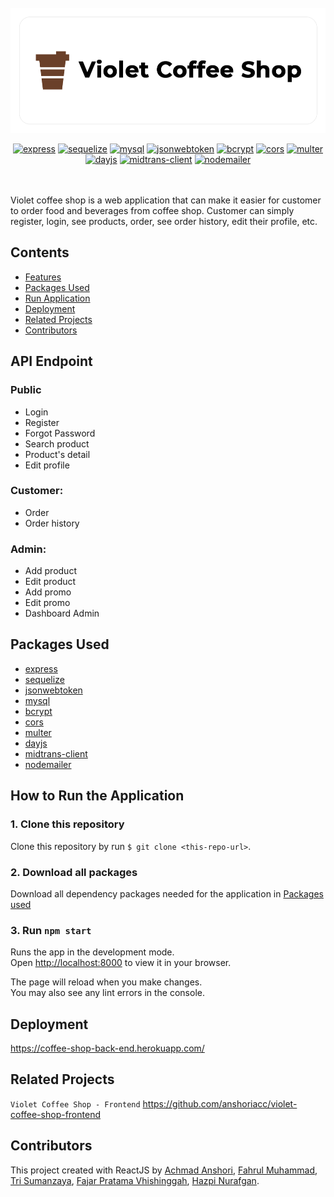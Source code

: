 <br/>

<div align="center">
	<img height="200" src="https://raw.githubusercontent.com/anshoriacc/violet-coffee-shop-backend/master/public/github-banner.png" alt="VioletCoffeeShop">

[![express](https://img.shields.io/npm/v/express?label=express)](https://www.npmjs.com/package/express)
[![sequelize](https://img.shields.io/npm/v/sequelize?label=sequelize)](https://www.npmjs.com/package/sequelize)
[![mysql](https://img.shields.io/npm/v/mysql?label=mysql)](https://www.npmjs.com/package/mysql)
[![jsonwebtoken](https://img.shields.io/npm/v/jsonwebtoken?label=jsonwebtoken)](https://www.npmjs.com/package/jsonwebtoken)
[![bcrypt](https://img.shields.io/npm/v/bcrypt?label=bcrypt)](https://www.npmjs.com/package/bcrypt)
[![cors](https://img.shields.io/npm/v/cors?label=cors)](https://www.npmjs.com/package/cors)
[![multer](https://img.shields.io/npm/v/multer?label=multer)](https://www.npmjs.com/package/multer)
[![dayjs](https://img.shields.io/npm/v/dayjs?label=dayjs)](https://www.npmjs.com/package/dayjs)
[![midtrans-client](https://img.shields.io/npm/v/midtrans-client?label=midtrans-client)](https://www.npmjs.com/package/midtrans-client)
[![nodemailer](https://img.shields.io/npm/v/nodemailer?label=nodemailer)](https://www.npmjs.com/package/nodemailer)

<br/>

</div>

<br/>
Violet coffee shop is a web application that can make it easier for customer to order food and beverages from coffee shop. Customer can simply register, login, see products, order, see order history, edit their profile, etc.

## Contents

- [Features](#features)
- [Packages Used](#packages-used)
- [Run Application](#run-application)
- [Deployment](#deployment)
- [Related Projects](#related-projects)
- [Contributors](#contributors)

## API Endpoint

### Public

- Login
- Register
- Forgot Password
- Search product
- Product's detail
- Edit profile

### Customer:

- Order
- Order history

### Admin:

- Add product
- Edit product
- Add promo
- Edit promo
- Dashboard Admin

## Packages Used

- [express](https://www.npmjs.com/package/express)
- [sequelize](https://www.npmjs.com/package/sequelize)
- [jsonwebtoken](https://www.npmjs.com/package/jsonwebtoken)
- [mysql](https://www.npmjs.com/package/mysql)
- [bcrypt](https://www.npmjs.com/package/bcrypt)
- [cors](https://www.npmjs.com/package/cors)
- [multer](https://www.npmjs.com/package/multer)
- [dayjs](https://www.npmjs.com/package/dayjs)
- [midtrans-client](https://www.npmjs.com/package/midtrans-client)
- [nodemailer](https://www.npmjs.com/package/midtrans-client)

## How to Run the Application

### 1. Clone this repository

Clone this repository by run `$ git clone <this-repo-url>`.

### 2. Download all packages

Download all dependency packages needed for the application in [Packages used](#packages-used)

### 3. Run `npm start`

Runs the app in the development mode.\
Open [http://localhost:8000](http://localhost:8000) to view it in your browser.

The page will reload when you make changes.\
You may also see any lint errors in the console.

## Deployment

<https://coffee-shop-back-end.herokuapp.com/>

## Related Projects

`Violet Coffee Shop - Frontend` <https://github.com/anshoriacc/violet-coffee-shop-frontend>

## Contributors

This project created with ReactJS by [Achmad Anshori](https://github.com/anshoriacc), [Fahrul Muhammad](https://github.com/fahrul-muhammad), [Tri Sumanzaya](https://github.com/Trisumanzaya93), [Fajar Pratama Vhishinggah](https://github.com/ikehikeh151), [Hazpi Nurafgan](https://github.com/Hazgn).
